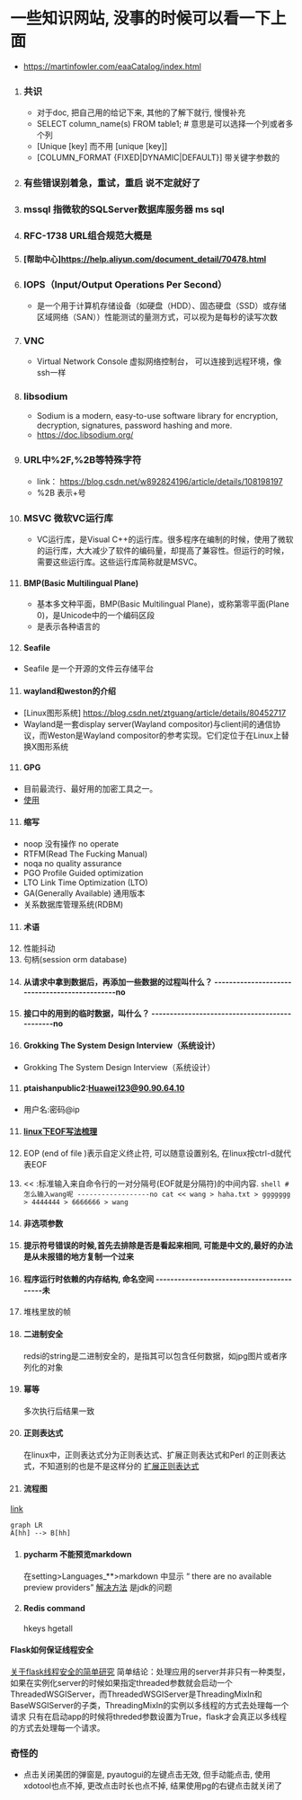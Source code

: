 # 一些知识网站, 没事的时候可以看一下上面
- https://martinfowler.com/eaaCatalog/index.html 
1. ### 共识
   - 对于doc, 把自己用的给记下来, 其他的了解下就行, 慢慢补充
   - SELECT column_name(s) FROM table1; # 意思是可以选择一个列或者多个列
   - [Unique [key] 而不用 [unique [key]]
   - [COLUMN_FORMAT {FIXED|DYNAMIC|DEFAULT}] 带关键字参数的
2. ### 有些错误别着急，重试，重启 说不定就好了    
4. ### mssql 指微软的SQLServer数据库服务器 ms sql
5. ### RFC-1738 URL组合规范大概是
2. #### [帮助中心]https://help.aliyun.com/document_detail/70478.html
3. ### IOPS（Input/Output Operations Per Second）
   - 是一个用于计算机存储设备（如硬盘（HDD）、固态硬盘（SSD）或存储区域网络（SAN））性能测试的量测方式，可以视为是每秒的读写次数
4. ### VNC
   - Virtual Network Console 虚拟网络控制台， 可以连接到远程环境，像ssh一样
5. ### libsodium 
   - Sodium is a modern, easy-to-use software library for encryption, decryption, signatures, password hashing and more. 
   - https://doc.libsodium.org/
6. ### URL中%2F,%2B等特殊字符
   - link： https://blog.csdn.net/w892824196/article/details/108198197
   -  %2B 表示+号
7. ### MSVC 微软VC运行库
   - VC运行库，是Visual C++的运行库。很多程序在编制的时候，使用了微软的运行库，大大减少了软件的编码量，却提高了兼容性。但运行的时候，需要这些运行库。这些运行库简称就是MSVC。
8. #### BMP(Basic Multilingual Plane)
   - 基本多文种平面，BMP(Basic Multilingual Plane)，或称第零平面(Plane 0)，是Unicode中的一个编码区段
   - 是表示各种语言的
9.  #### Seafile
   - Seafile 是一个开源的文件云存储平台
11. #### wayland和weston的介绍
   - [Linux图形系统] https://blog.csdn.net/ztguang/article/details/80452717
   - Wayland是一套display server(Wayland compositor)与client间的通信协议，而Weston是Wayland compositor的参考实现。它们定位于在Linux上替换X图形系统

11. #### GPG
   - 目前最流行、最好用的加密工具之一。
   - [使用](https://www.ruanyifeng.com/blog/2013/07/gpg.html)
11. #### 缩写
   - noop 没有操作
      no operate
   - RTFM(Read The Fucking Manual)
   - noqa 
      no quality assurance
   - PGO
      Profile Guided optimization 
   - LTO 
     Link Time Optimization (LTO)
   - GA(Generally Available) 通用版本
   - 关系数据库管理系统(RDBM)
11. #### 术语
   1. 性能抖动
   2. 句柄(session orm database)
12. #### 从请求中拿到数据后，再添加一些数据的过程叫什么？ ----------------------------------------------no
13. #### 接口中的用到的临时数据，叫什么？ ----------------------------------------------no
14. #### Grokking The System Design Interview（系统设计）
   - Grokking The System Design Interview（系统设计）
11. #### ptaishanpublic2:Huawei123@90.90.64.10 
   - 用户名:密码@ip
11. #### [linux下EOF写法梳理](https://www.cnblogs.com/gzxbkk/p/10298799.html)
   1. EOP (end of file )表示自定义终止符, 可以随意设置别名, 在linux按ctrl-d就代表EOF
   2. << :标准输入来自命令行的一对分隔号(EOF就是分隔符)的中间内容.
    ```shell
    # 怎么输入wang呢 ------------------no
    cat << wang > haha.txt
    > ggggggg
    > 4444444
    > 6666666
    > wang
    ```

12. #### 非选项参数
13. #### 提示符号错误的时候,首先去排除是否是看起来相同, 可能是中文的,最好的办法是从未报错的地方复制一个过来
14. #### 程序运行时依赖的内存结构, 命名空间 ------------------------------------------未
   3. 堆栈里放的帧
15. #### 二进制安全
    redsi的string是二进制安全的，是指其可以包含任何数据，如jpg图片或者序列化的对象
16. #### 幂等
    多次执行后结果一致
17. #### 正则表达式
    在linux中，正则表达式分为正则表达式、扩展正则表达式和Perl 的正则表达式，不知道别的也是不是这样分的
    [扩展正则表达式](https://blog.csdn.net/yufenghyc/article/details/51078107)
18. #### 流程图
   [link](https://blog.csdn.net/L_786795853/article/details/108878289)
```mermaid
graph LR
A[hh] --> B[hh]
```
1. #### pycharm 不能预览markdown
   在setting>Languages_**>markdown 中显示 “ there are no available preview providers” 
   [解决方法](https://intellij-support.jetbrains.com/hc/en-us/community/posts/360001515959-markdown-support-plugin-preview-not-working-in-linux)
   是jdk的问题
2. #### Redis command
    hkeys 
    hgetall

    
#### Flask如何保证线程安全
[关于flask线程安全的简单研究](https://www.cnblogs.com/fengff/p/9087660.html)
简单结论：处理应用的server并非只有一种类型，如果在实例化server的时候如果指定threaded参数就会启动一个ThreadedWSGIServer，而ThreadedWSGIServer是ThreadingMixIn和BaseWSGIServer的子类，ThreadingMixIn的实例以多线程的方式去处理每一个请求
只有在启动app的时候将threded参数设置为True，flask才会真正以多线程的方式去处理每一个请求。

### 奇怪的
- 点击关闭美团的弹窗是, pyautogui的左键点击无效, 但手动能点击, 使用xdotool也点不掉, 更改点击时长也点不掉, 结果使用pg的右键点击就关闭了